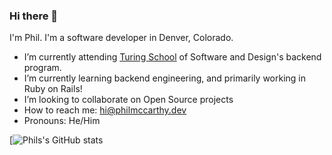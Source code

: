 ### Hi there 👋

<!--
**philmccarthy/philmccarthy** is a ✨ _special_ ✨ repository because its `README.md` (this file) appears on your GitHub profile.
-->
I'm Phil. I'm a software developer in Denver, Colorado.

- I’m currently attending [Turing School](https://turing.io/) of Software and Design's backend program.
- I’m currently learning backend engineering, and primarily working in Ruby on Rails!
- I’m looking to collaborate on Open Source projects
- How to reach me: [hi@philmccarthy.dev](mailto:hi@philmccarthy.dev)
- Pronouns: He/Him

[![Phils's GitHub stats](https://github-readme-stats.vercel.app/api?username=philmccarthy&show_icons=true&hide=stars&theme=merko)
